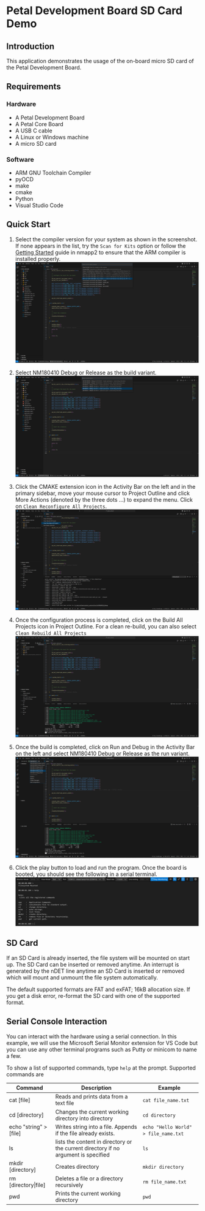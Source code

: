 # Petal Development Board SD Card Demo

## Introduction

This application demonstrates the usage of the on-board micro SD card of the Petal
Development Board.

## Requirements

### Hardware

- A Petal Development Board
- A Petal Core Board
- A USB C cable
- A Linux or Windows machine
- A micro SD card

### Software

- ARM GNU Toolchain Compiler
- pyOCD
- make
- cmake
- Python
- Visual Studio Code

## Quick Start

1. Select the compiler version for your system as shown in the screenshot. If
   none appears in the list, try the `Scan for Kits` option or follow the
   <a href="https://github.com/NorthernMechatronics/nmapp2/blob/master/doc/getting_started.md">
   Getting Started</a> guide in nmapp2 to ensure that
   the ARM compiler is installed properly.
   ![compiler_selection](./doc/compiler_selection.png)

2. Select NM180410 Debug or Release as the build variant.
   ![variant_selection](./doc/variant_selection.png)

3. Click the CMAKE extension icon in the Activity Bar on the left and
   in the primary sidebar, move your mouse cursor to Project Outline and click More
   Actions (denoted by the three dots ...) to expand the menu. Click on
   `Clean Reconfigure All Projects`.
   ![cmake_configure](./doc/cmake_configure_completed.png)

4. Once the configuration process is completed, click on the Build All Projects
   icon in Project Outline. For a clean re-build, you can also select
   `Clean Rebuild All Projects`
   ![cmake_configure](./doc/cmake_build_completed.png)

5. Once the build is completed, click on Run and Debug in the Activity Bar on the left and
   select NM180410 Debug or Release as the run variant.
   ![cmake_configure](./doc/run_debug_variant_selection.png)

6. Click the play button to load and run the program. Once the board is booted, you should
   see the following in a serial terminal.
   ![cmake_configure](./doc/terminal_output.png)

## SD Card

If an SD Card is already inserted, the file system will be mounted on start up. The SD Card
can be inserted or removed anytime. An interrupt is generated by the nDET line anytime an SD
Card is inserted or removed which will mount and unmount the file system automatically.

The default supported formats are FAT and exFAT; 16kB allocation size. If you get a disk error,
re-format the SD card with one of the supported format.

## Serial Console Interaction

You can interact with the hardware using a serial connection. In this
example, we will use the Microsoft Serial Monitor extension for VS Code but
you can use any other terminal programs such as Putty or minicom to name a few.

To show a list of supported commands, type `help` at the prompt. Supported commands are

| Command                | Description                                                                         | Example                              |
| ---------------------- | ----------------------------------------------------------------------------------- | ------------------------------------ |
| cat [file]             | Reads and prints data from a text file                                              | `cat file_name.txt`                  |
| cd [directory]         | Changes the current working directory into directory                                | `cd directory`                       |
| echo "string" > [file] | Writes string into a file. Appends if the file already exists.                      | `echo "Hello World" > file_name.txt` |
| ls <directory>         | lists the content in directory or the current directory if no argument is specified | `ls`                                 |
| mkdir [directory]      | Creates directory                                                                   | `mkdir directory`                    |
| rm [directory\|file]   | Deletes a file or a directory recursively                                           | `rm file_name.txt`                   |
| pwd                    | Prints the current working directory                                                | `pwd`                                |
